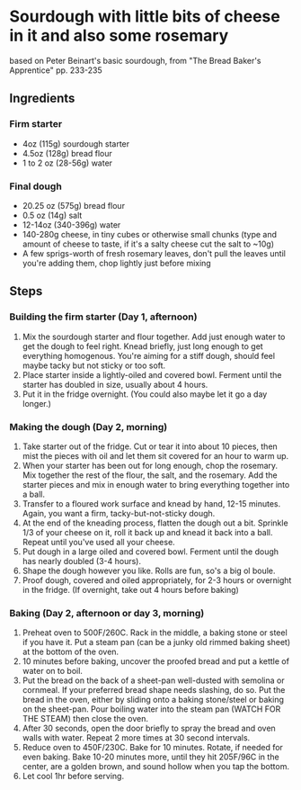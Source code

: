 # Sourdough with little bits of cheese in it and also some rosemary

based on Peter Beinart's basic sourdough, from "The Bread Baker's Apprentice" pp. 233-235

## Ingredients
### Firm starter
* 4oz (115g) sourdough starter
* 4.5oz (128g) bread flour
* 1 to 2 oz (28-56g) water

### Final dough
* 20.25 oz (575g) bread flour
* 0.5 oz (14g) salt
* 12-14oz (340-396g) water
* 140-280g cheese, in tiny cubes or otherwise small chunks
  (type and amount of cheese to taste, if it's a salty cheese cut the salt to ~10g)
* A few sprigs-worth of fresh rosemary leaves, don't pull the leaves until you're adding
    them, chop lightly just before mixing

## Steps
### Building the firm starter (Day 1, afternoon)
1. Mix the sourdough starter and flour together. Add just enough water to get the dough to
   feel right. Knead briefly, just long enough to get everything homogenous. You're aiming 
   for a stiff dough, should feel maybe tacky but not sticky or too soft. 
1. Place starter inside a lightly-oiled and covered bowl. Ferment until the starter has
   doubled in size, usually about 4 hours.
1. Put it in the fridge overnight. (You could also maybe let it go a day longer.)

### Making the dough (Day 2, morning)
1. Take starter out of the fridge. Cut or tear it into about 10 pieces, then mist the
   pieces with oil and let them sit covered for an hour to warm up.
1. When your starter has been out for long enough, chop the rosemary. 
   Mix together the rest of the flour, the salt, and the rosemary.
   Add the starter pieces and mix in enough water to bring everything together into a ball.
1. Transfer to a floured work surface and knead by hand, 12-15 minutes. Again, you want a
   firm, tacky-but-not-sticky dough.
1. At the end of the kneading process, flatten the dough out a bit. Sprinkle 1/3 of your
   cheese on it, roll it back up and knead it back into a ball. Repeat until you've used
   all your cheese.
1. Put dough in a large oiled and covered bowl. Ferment until the dough has nearly doubled
   (3-4 hours).
1. Shape the dough however you like. Rolls are fun, so's a big ol boule.
1. Proof dough, covered and oiled appropriately, for 2-3 hours or overnight in the fridge. (If
   overnight, take out 4 hours before baking)

### Baking (Day 2, afternoon or day 3, morning)
1. Preheat oven to 500F/260C. Rack in the middle, a baking stone or steel if you have it. 
   Put a steam pan (can be a junky old rimmed baking sheet) at the bottom of the oven.
1. 10 minutes before baking, uncover the proofed bread and put a kettle of water on to
   boil.
1. Put the bread on the back of a sheet-pan well-dusted with semolina or cornmeal. If your preferred
   bread shape needs slashing, do so. Put the bread in the oven, either by sliding onto a
   baking stone/steel or baking on the sheet-pan. Pour boiling water into the steam pan
   (WATCH FOR THE STEAM) then close the oven.
1. After 30 seconds, open the door briefly to spray the bread and oven walls with water.
   Repeat 2 more times at 30 second intervals.
1. Reduce oven to 450F/230C. Bake for 10 minutes. Rotate, if needed for even baking.
   Bake 10-20 minutes more, until they hit 205F/96C in the center, are a golden brown, and
   sound hollow when you tap the bottom.
1. Let cool 1hr before serving.
